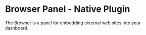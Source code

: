 # Browser Panel -  Native Plugin

The Browser is a panel for embedding external web sites into your dashboard.

